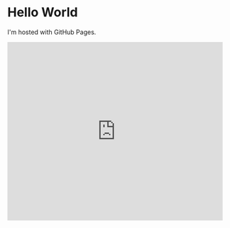<!DOCTYPE html>
<html>
<body>
<h1>Hello World</h1>
<p>I'm hosted with GitHub Pages.</p>
  <iframe src="https://scratch.mit.edu/projects/380055592/embed" allowtransparency="true" width="485" height="402" frameborder="0" scrolling="no" allowfullscreen></iframe>
</body>
</html>
